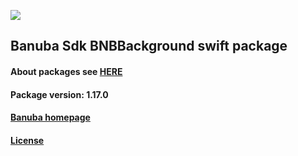[![](https://www.banuba.com/hubfs/Banuba_November2018/Images/Banuba%20SDK.png)](https://docs.banuba.com/far-sdk/tutorials/development/basic_integration?platform=ios)

## Banuba Sdk BNBBackground swift package

#### About packages see [HERE](https://docs.banuba.com/far-sdk/tutorials/development/installation?platform=ios)

#### Package version: **1.17.0**

#### **[Banuba homepage](https://banuba.com)**

#### **[License](https://www.banuba.com/terms)**
